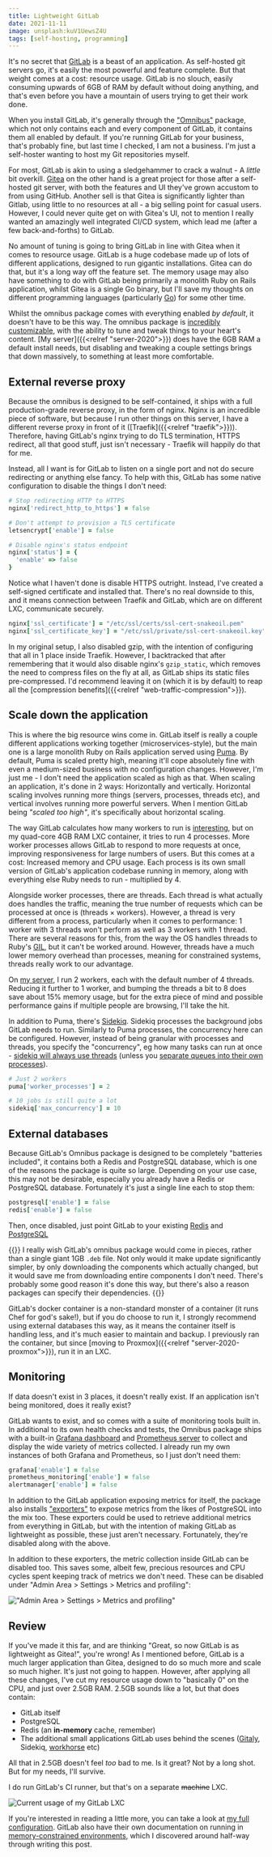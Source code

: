 ```yaml
---
title: Lightweight GitLab
date: 2021-11-11
image: unsplash:kuV1UewsZ4U
tags: [self-hosting, programming]
---
```


It's no secret that [GitLab](https://about.gitlab.com) is a beast of an application. As self-hosted git servers go, it's easily the most powerful and feature complete. But that weight comes at a cost: resource usage. GitLab is no slouch, easily consuming upwards of 6GB of RAM by default without doing anything, and that's even before you have a mountain of users trying to get their work done.

When you install GitLab, it's generally through the ["Omnibus"](https://docs.gitlab.com/omnibus/) package, which not only contains each and every component of GitLab, it contains them all enabled by default. If you're running GitLab for your business, that's probably fine, but last time I checked, I am not a business. I'm just a self-hoster wanting to host my Git repositories myself.

For most, GitLab is akin to using a sledgehammer to crack a walnut - A _little_ bit overkill. [Gitea](https://gitea.io/) on the other hand is a great project for those after a self-hosted git server, with both the features and UI they've grown accustom to from using GitHub. Another sell is that Gitea is significantly lighter than Gitlab, using little to no resources at all - a big selling point for casual users. However, I could never quite get on with Gitea's UI, not to mention I really wanted an amazingly well integrated CI/CD system, which lead me (after a few back-and-forths) to GitLab.

No amount of tuning is going to bring GitLab in line with Gitea when it comes to resource usage. GitLab is a huge codebase made up of lots of different applications, designed to run gigantic installations. Gitea can do that, but it's a long way off the feature set. The memory usage may also have something to do with GitLab being primarily a monolith Ruby on Rails application, whilst Gitea is a single Go binary, but I'll save my thoughts on different programming languages (particularly [Go](https://fasterthanli.me/articles/i-want-off-mr-golangs-wild-ride)) for some other time.

Whilst the omnibus package comes with everything enabled _by default_, it doesn't have to be this way. The omnibus package is [incredibly customizable](https://gitlab.com/gitlab-org/omnibus-gitlab/blob/master/files/gitlab-config-template/gitlab.rb.template), with the ability to tune and tweak things to your heart's content. [My server]({{<relref "server-2020">}}) does have the 6GB RAM a default install needs, but disabling and tweaking a couple settings brings that down massively, to something at least more comfortable.

## External reverse proxy

Because the omnibus is designed to be self-contained, it ships with a full production-grade reverse proxy, in the form of nginx. Nginx is an incredible piece of software, but because I run other things on this server, I have a different reverse proxy in front of it ([Traefik]({{<relref "traefik">}})). Therefore, having GitLab's nginx trying to do TLS termination, HTTPS redirect, all that good stuff, just isn't necessary - Traefik will happily do that for me.

Instead, all I want is for GitLab to listen on a single port and not do secure redirecting or anything else fancy. To help with this, GitLab has some native configuration to disable the things I don't need:

```ruby
# Stop redirecting HTTP to HTTPS
nginx['redirect_http_to_https'] = false

# Don't attempt to provision a TLS certificate
letsencrypt['enable'] = false

# Disable nginx's status endpoint
nginx['status'] = {
  'enable' => false
}
```

Notice what I haven't done is disable HTTPS outright. Instead, I've created a self-signed certificate and installed that. There's no real downside to this, and it means connection between Traefik and GitLab, which are on different LXC, communicate securely.

```ruby
nginx['ssl_certificate'] = "/etc/ssl/certs/ssl-cert-snakeoil.pem"
nginx['ssl_certificate_key'] = "/etc/ssl/private/ssl-cert-snakeoil.key"
```

In my original setup, I also disabled gzip, with the intention of configuring that all in 1 place inside Traefik. However, I backtracked that after remembering that it would also disable nginx's `gzip_static`, which removes the need to compress files on the fly at all, as GitLab ships its static files pre-compressed. I'd recommend leaving it on (which it is by default) to reap all the [compression benefits]({{<relref "web-traffic-compression">}}).

## Scale down the application

This is where the big resource wins come in. GitLab itself is really a couple different applications working together (microservices-style), but the main one is a large monolith Ruby on Rails application served using [Puma](https://puma.io/). By default, Puma is scaled pretty high, meaning it'll cope absolutely fine with even a medium-sized business with no configuration changes. However, I'm just me - I don't need the application scaled as high as that. When scaling an application, it's done in 2 ways: Horizontally and vertically. Horizontal scaling involves running more things (servers, processes, threads etc), and vertical involves running more powerful servers. When I mention GitLab being _"scaled too high"_, it's specifically about horizontal scaling.

The way GitLab calculates how many workers to run is [interesting](https://docs.gitlab.com/ee/install/requirements.html#puma-settings), but on my quad-core 4GB RAM LXC container, it tries to run 4 processes. More worker processes allows GitLab to respond to more requests at once, improving responsiveness for large numbers of users. But this comes at a cost: Increased memory and CPU usage. Each process is its own small version of GitLab's application codebase running in memory, along with everything else Ruby needs to run - multiplied by 4.

Alongside worker processes, there are threads. Each thread is what actually does handles the traffic, meaning the true number of requests which can be processed at once is (threads &times; workers). However, a thread is very different from a process, particularly when it comes to performance: 1 worker with 3 threads won't perform as well as 3 workers with 1 thread. There are several reasons for this, from the way the OS handles threads to Ruby's [GIL](https://jonathan-wong.medium.com/what-is-global-interpreter-lock-in-relation-to-ruby-18d0f4f20e20), but it can't be worked around. However, threads have a much lower memory overhead than processes, meaning for constrained systems, threads really work to our advantage.

On [my server](https://git.theorangeone.net/), I run 2 workers, each with the default number of 4 threads. Reducing it further to 1 worker, and bumping the threads a bit to 8 does save about 15% memory usage, but for the extra piece of mind and possible performance gains if multiple people are browsing, I'll take the hit.

In addition to Puma, there's [Sidekiq](https://sidekiq.org/). Sidekiq processes the background jobs GitLab needs to run. Similarly to Puma processes, the concurrency here can be configured. However, instead of being granular with processes and threads, you specify the "concurrency", eg how many tasks can run at once - [sidekiq will always use threads](https://it-qa.com/how-does-sidekiq-concurrency-work/) (unless you [separate queues into their own processes](https://docs.gitlab.com/ee/administration/operations/extra_sidekiq_processes.html)).

```ruby
# Just 2 workers
puma['worker_processes'] = 2

# 10 jobs is still quite a lot
sidekiq['max_concurrency'] = 10
```

## External databases

Because GitLab's Omnibus package is designed to be completely "batteries included", it contains both a Redis and PostgreSQL database, which is one of the reasons the package is quite so large. Depending on your use case, this may not be desirable, especially you already have a Redis or PostgreSQL database. Fortunately it's just a single line each to stop them:

```ruby
postgresql['enable'] = false
redis['enable'] = false
```

Then, once disabled, just point GitLab to your existing [Redis](https://docs.gitlab.com/omnibus/settings/redis.html#using-an-alternate-local-redis-instance) and [PostgreSQL](https://docs.gitlab.com/omnibus/settings/database.html#using-a-non-packaged-postgresql-database-management-server)

{{<block rant>}}
I really wish GitLab's omnibus package would come in pieces, rather than a single giant 1GB `.deb` file. Not only would it make update significantly simpler, by only downloading the components which actually changed, but it would save me from downloading entire components I don't need. There's probably some good reason it's done this way, but there's also a reason packages can specify their dependencies.
{{</block>}}

GitLab's docker container is a non-standard monster of a container (it runs Chef for god's sake!), but if you do choose to run it, I strongly recommend using external databases this way, as it means the container itself is handling less, and it's much easier to maintain and backup. I previously ran the container, but since [moving to Proxmox]({{<relref "server-2020-proxmox">}}), run it in an LXC.

## Monitoring

If data doesn't exist in 3 places, it doesn't really exist. If an application isn't being monitored, does it really exist?

GitLab wants to exist, and so comes with a suite of monitoring tools built in. In additional to its own health checks and tests, the Omnibus package ships with a built-in [Grafana dashboard](https://docs.gitlab.com/omnibus/settings/grafana.html) and [Prometheus server](https://docs.gitlab.com/omnibus/settings/prometheus.html) to collect and display the wide variety of metrics collected. I already run my own instances of both Grafana and Prometheus, so I just don't need them:

```ruby
grafana['enable'] = false
prometheus_monitoring['enable'] = false
alertmanager['enable'] = false
```

In addition to the GitLab application exposing metrics for itself, the package also installs ["exporters"](https://prometheus.io/docs/instrumenting/exporters/) to expose metrics from the likes of PostgreSQL into the mix too. These exporters could be used to retrieve additional metrics from everything in GitLab, but with the intention of making GitLab as lightweight as possible, these just aren't necessary. Fortunately, they're disabled along with the above.

In addition to these exporters, the metric collection inside GitLab can be disabled too. This saves some, albeit few, precious resources and CPU cycles spent keeping track of metrics we don't need. These can be disabled under "Admin Area > Settings > Metrics and profiling":

!["Admin Area > Settings > Metrics and profiling"](monitoring-settings.png)

## Review

If you've made it this far, and are thinking "Great, so now GitLab is as lightweight as Gitea!", you're wrong! As I mentioned before, GitLab is a much larger application than Gitea, designed to do so much more and scale so much higher. It's just not going to happen. However, after applying all these changes, I've cut my resource usage down to "basically 0" on the CPU, and just over 2.5GB RAM. 2.5GB sounds like a lot, but that does contain:

- GitLab itself
- PostgreSQL
- Redis (an **in-memory** cache, remember)
- The additional small applications GitLab uses behind the scenes ([Gitaly](https://gitlab.com/gitlab-org/gitaly), Sidekiq, [workhorse](https://gitlab.com/gitlab-org/gitlab/tree/master/workhorse) etc)

All that in 2.5GB doesn't feel _too_ bad to me. Is it great? Not by a long shot. But for my needs, I'll survive.

I do run GitLab's CI runner, but that's on a separate ~~machine~~ LXC.

![Current usage of my GitLab LXC](pve-stats.png)

If you're interested in reading a little more, you can take a look at [my full configuration](https://git.theorangeone.net/sys/infrastructure/-/blob/master/ansible/roles/gitlab/files/gitlab.rb). GitLab also have their own documentation on running in [memory-constrained environments](https://docs.gitlab.com/omnibus/settings/memory_constrained_envs.html), which I discovered around half-way through writing this post.
